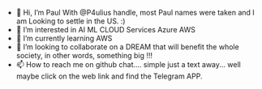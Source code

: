 - 👋 Hi, I’m Paul With @P4ulius handle, most Paul names were taken and I am Looking to settle in the US. :)
- 👀 I’m interested in AI ML CLOUD Services Azure AWS
- 🌱 I’m currently learning AWS
- 💞️ I’m looking to collaborate on a DREAM that will benefit the whole society, in other words, something big !!!  
- 📫 How to reach me on github chat.... simple just a text away... well maybe click on the web link and find the Telegram APP. 

<!---
P4ulius/P4ulius is a ✨ special ✨ repository because its `README.md` (this file) appears on your GitHub profile.
You can click the Preview link to take a look at your changes.
--->
